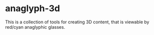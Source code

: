 # anaglyph-3d
This is a collection of tools for creating 3D content, that is viewable by red/cyan anaglyphic glasses.
